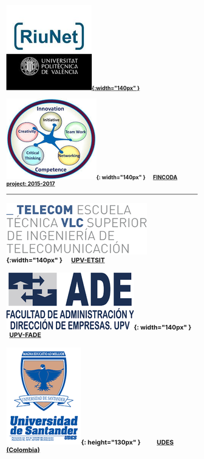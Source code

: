 
#### [![Objetos docentes - RIUNET](riunet.jpg){:width="140px" }](https://riunet.upv.es/discover?rpp=10&etal=0&query=gonzalez+ladrón+de+guevara&group_by=none&page=1)

#### ![FINCODA-MODEL](FINCODA.jpg){: width="140px" }&nbsp; &nbsp; &nbsp;   [FINCODA project: 2015-2017](https://www.fincoda.eu)     

----    

### ![ETSIT](telecom.png){:width="140px" }&nbsp; &nbsp; &nbsp;  [UPV-ETSIT](cont-docentes-etsit.md)     

     
     

### ![FADE](fade.png){: width="140px" }&nbsp; &nbsp; &nbsp;       [UPV-FADE](cont-docentes-fade.md)     



### ![UDES](UDES.png){: height="130px" }&nbsp; &nbsp; &nbsp;&nbsp; &nbsp; &nbsp; [UDES (Colombia)](cont-docentes-udes.md)    
